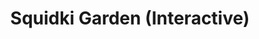 ---
slug: squidki-garden-interactive
title: Squidki Garden (Interactive)
description: "Squidki Garden (Interactive) is an exciting online game. Play for free directly in your browser!"
icon: /images/new_mods/Sprunki Garden (Interactive).png
url: https://wowtbc.net/sprunkin/sprunki-garden-interactive/index.html
previewImage: /images/new_mods/Sprunki Garden (Interactive).png
type: new mods

# SEO配置
seo:
  title: "Squidki Garden (Interactive) - Play Free Online Game | Fun Browser Games"
  description: "Squidki Garden (Interactive) - Play this fun online game for free in your browser. No download required!"
  ogImage: "/images/new_mods/Sprunki Garden (Interactive).png"
  keywords: "squidki-garden-interactive, online game, browser game, free game, new mods game, play online"

videoUrls:
  - https://www.youtube.com/embed/example1
  - https://www.youtube.com/embed/example2

whyPlay:
  title: "Why Play Squidki Garden (Interactive)?"
  items:
    - "Immersive Gameplay: Squidki Garden (Interactive) offers an engaging and immersive gaming experience that will keep you entertained for hours"
    - "Challenging Levels: Test your skills with increasingly difficult challenges and obstacles"
    - "Beautiful Graphics: Enjoy stunning visuals and smooth animations that bring the game world to life"
    - "Regular Updates: New content and features are added regularly to keep the game fresh and exciting"
    - "Free to Play: Experience all the fun without spending a penny"
    - "Community Features: Connect with other players, share strategies, and compete for high scores"
    - "Cross-Platform: Play on any device with a web browser, no downloads required"

features:
  title: "Key Features of Squidki Garden (Interactive)"
  image: "/images/new_mods/Sprunki Garden (Interactive).png"
  items:
    - "Intuitive Controls: Easy to learn controls make Squidki Garden (Interactive) accessible for players of all skill levels"
    - "Multiple Game Modes: Enjoy various gameplay options that provide different challenges and experiences"
    - "Character Customization: Personalize your gaming experience with unique characters and items"
    - "Achievement System: Complete special tasks to earn rewards and recognition"
    - "Leaderboards: Compete with players worldwide and see who can achieve the highest scores"

characteristics:
  title: "Game Characteristics"
  image: "/images/new_mods/Sprunki Garden (Interactive).png"
  items:
    - "Genre: New mods game with elements of strategy and skill"
    - "Difficulty: Suitable for both casual gamers and those seeking a challenge"
    - "Play Time: Quick sessions or extended gameplay, depending on your preference"
    - "Art Style: Vibrant and engaging visuals that enhance the gaming experience"
    - "Sound Design: Immersive audio that complements the gameplay perfectly"

info: "Squidki Garden (Interactive) is an exciting online game that offers players a unique and engaging gaming experience. With its intuitive controls, stunning visuals, and challenging gameplay, Squidki Garden (Interactive) provides hours of entertainment for players of all ages and skill levels. Whether you're looking for a quick gaming session during a break or an extended play session, Squidki Garden (Interactive) delivers an immersive experience that will keep you coming back for more. The game features multiple levels of increasing difficulty, ensuring that players are constantly challenged as they progress. With regular updates adding new content and features, Squidki Garden (Interactive) remains fresh and exciting, providing endless entertainment options for its growing community of players."

howToPlayIntro: "Welcome to Squidki Garden (Interactive)! This guide will walk you through the basics and help you master the game. Whether you're a beginner or looking to improve your skills, these tips and instructions will enhance your gaming experience."

howToPlaySteps:
  - title: "Getting Started"
    description: "Begin your Squidki Garden (Interactive) adventure by familiarizing yourself with the controls. Use your keyboard or mouse to navigate through the game interface. The tutorial will guide you through the basic mechanics and help you understand the objectives."
  - title: "Understanding the Objectives"
    description: "In Squidki Garden (Interactive), your main goal is to progress through levels by completing specific objectives. Each level presents unique challenges that require different strategies and approaches."
  - title: "Mastering the Controls"
    description: "Practice using the controls to improve your precision and reaction time. Squidki Garden (Interactive) requires quick reflexes and strategic thinking to overcome obstacles and defeat opponents."
  - title: "Utilizing Power-ups"
    description: "Collect power-ups throughout the game to enhance your abilities and overcome difficult challenges. Each power-up offers unique advantages that can be crucial for success."
  - title: "Developing Strategies"
    description: "As you progress in Squidki Garden (Interactive), develop effective strategies for different scenarios. Analyze patterns, anticipate challenges, and adapt your approach to maximize your performance."

faq:
  title: "Frequently Asked Questions about Squidki Garden (Interactive)"
  items:
    - question: "Is Squidki Garden (Interactive) free to play?"
      answer: "Yes, Squidki Garden (Interactive) is completely free to play directly in your web browser. No downloads or purchases are required to enjoy the full game experience."
    - question: "Can I play Squidki Garden (Interactive) on mobile devices?"
      answer: "Yes, Squidki Garden (Interactive) is optimized for both desktop and mobile play. You can enjoy the game on any device with a web browser and internet connection."
    - question: "Are there any in-game purchases?"
      answer: "While Squidki Garden (Interactive) is free to play, there may be optional in-game purchases available for cosmetic items or additional features that don't affect core gameplay."
    - question: "How often is Squidki Garden (Interactive) updated?"
      answer: "The developers regularly update Squidki Garden (Interactive) with new content, features, and improvements based on player feedback and game performance."
    - question: "Can I play Squidki Garden (Interactive) offline?"
      answer: "Currently, Squidki Garden (Interactive) requires an internet connection to play as it's a browser-based online game."
    - question: "Is Squidki Garden (Interactive) suitable for children?"
      answer: "Yes, Squidki Garden (Interactive) is designed to be family-friendly and suitable for players of all ages."
    - question: "How do I report bugs or issues?"
      answer: "If you encounter any problems while playing Squidki Garden (Interactive), you can report them through the game's support page or contact the developers directly through their website."
    - question: "Still Have Questions?"
      answer: "If you have additional questions about Squidki Garden (Interactive) that aren't covered in this FAQ, please visit our support center or contact our customer service team for assistance."
---